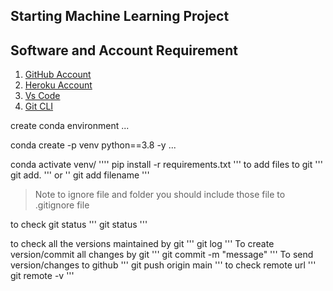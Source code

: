 ## Starting Machine Learning Project 

## Software and Account Requirement 
1. [GitHub Account](https://github.com)
2. [Heroku Account](https://dashboard.heroku.com/login) 
3. [Vs Code](https://code.visualstudio.com/downloads) 
4. [Git CLI](https://git-scm.com/downloads)

create conda environment 
...

conda create -p venv python==3.8 -y
...

conda activate venv/ 
''''
pip install -r requirements.txt
'''
to add files to git 
'''
git add.
'''
or
''
git add filename 
'''

> Note to ignore file and folder you should include those file to .gitignore file

to check git status 
'''
git status 
'''

to check all the versions maintained by git
'''
git log
'''
To create version/commit all changes by git 
'''
git commit -m "message"
'''
To send version/changes to github
'''
git push origin main 
'''
to check remote url 
'''
git remote -v
'''



